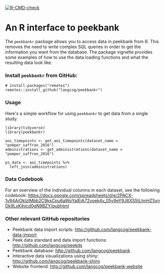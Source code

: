 <!-- badges: start -->
[![R-CMD-check](https://github.com/langcog/peekbankr/workflows/R-CMD-check/badge.svg)](https://github.com/langcog/peekbankr/actions)
<!-- badges: end -->

# An R interface to peekbank

The `peekbankr` package allows you to access data in peekbank from R. This removes the need to write complex SQL queries in order to get the information you want from the database. The package vignette provides some examples of how to use the data loading functions and what the resulting data look like.

### Install `peekbankr` from GitHub:

```
# install.packages("remotes")
remotes::install_github("langcog/peekbankr")
```

### Usage

Here's a simple workflow for using `peekbankr` to get data from a single study. 

```
library(tidyverse)
library(peekbankr)

aoi_timepoints <- get_aoi_timepoints(dataset_name = "pomper_saffran_2016")
administrations <- get_administrations(dataset_name = "pomper_saffran_2016")

ps_data <- aoi_timepoints %>%
  left_join(administrations)
```

### Data Codebook

For an overview of the individual columns in each dataset, see the following codebook:
https://docs.google.com/spreadsheets/d/e/2PACX-1vR4AiOkIzIMbb2C9ksCpu6aWqYaIEiA72voek4y_05y9eY9J6XS5tLhnHZ5xnDk9LxKihicd0gN9BZY/pubhtml

### Other relevant GitHub repositories

- Peekbank data import scripts: http://github.com/langcog/peekbank-data-import
- Peek data standard and data import functions: http://github.com/langcog/peekds
- Peekbank database: http://github.com/langcog/peekbank
- Interactive data visualizations using shiny: http://github.com/langcog/peekbank-shiny
- Website frontend: http://github.com/langcog/peekbank-website
